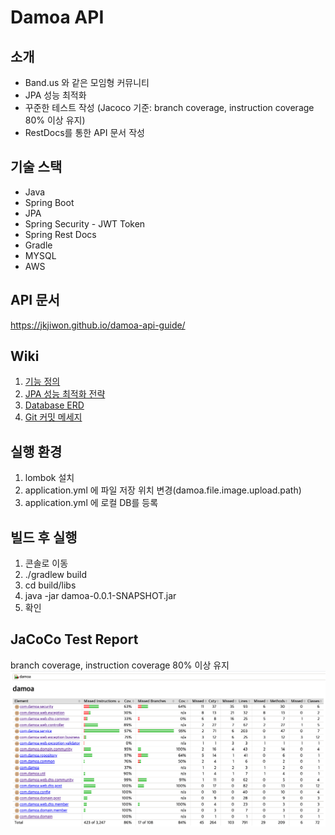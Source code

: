 # Damoa API

## 소개
- Band.us 와 같은 모임형 커뮤니티
- JPA 성능 최적화
- 꾸준한 테스트 작성 (Jacoco 기준: branch coverage, instruction coverage 80% 이상 유지)
- RestDocs를 통한 API 문서 작성

## 

## 기술 스택
- Java
- Spring Boot
- JPA
- Spring Security - JWT Token
- Spring Rest Docs
- Gradle
- MYSQL
- AWS

## API 문서
https://jkjiwon.github.io/damoa-api-guide/

## Wiki 
1. [기능 정의](https://github.com/JKjiwon/damoa/wiki/%5B1%5D.-기능-정의)
2. [JPA 성능 최적화 전략](https://github.com/JKjiwon/damoa/wiki/%5B2%5D.-JPA-성능-최적화-전략)
3. [Database ERD](https://github.com/JKjiwon/damoa/wiki/%5B3%5D.-DB-ERD)
4. [Git 커밋 메세지](https://github.com/JKjiwon/damoa/wiki/%5B4%5D.-Git-커밋-메세지)

## 실행 환경
1. lombok 설치
2. application.yml 에 파일 저장 위치 변경(damoa.file.image.upload.path)
3. application.yml 에 로컬 DB를 등록

## 빌드 후 실행
1. 콘솔로 이동
2. ./gradlew build
3. cd build/libs
4. java -jar damoa-0.0.1-SNAPSHOT.jar
5. 확인

## JaCoCo Test Report
branch coverage, instruction coverage 80% 이상 유지
![JacocoTestResult](github-images/jacoco_test.png)